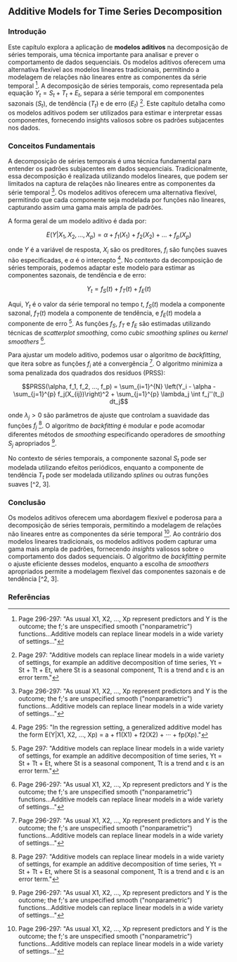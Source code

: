 ## Additive Models for Time Series Decomposition

### Introdução
Este capítulo explora a aplicação de **modelos aditivos** na decomposição de séries temporais, uma técnica importante para analisar e prever o comportamento de dados sequenciais. Os modelos aditivos oferecem uma alternativa flexível aos modelos lineares tradicionais, permitindo a modelagem de relações não lineares entre as componentes da série temporal [^2]. A decomposição de séries temporais, como representada pela equação $Y_t = S_t + T_t + E_t$, separa a série temporal em componentes sazonais ($S_t$), de tendência ($T_t$) e de erro ($E_t$) [^3]. Este capítulo detalha como os modelos aditivos podem ser utilizados para estimar e interpretar essas componentes, fornecendo insights valiosos sobre os padrões subjacentes nos dados.

### Conceitos Fundamentais
A decomposição de séries temporais é uma técnica fundamental para entender os padrões subjacentes em dados sequenciais. Tradicionalmente, essa decomposição é realizada utilizando modelos lineares, que podem ser limitados na captura de relações não lineares entre as componentes da série temporal [^2]. Os modelos aditivos oferecem uma alternativa flexível, permitindo que cada componente seja modelada por funções não lineares, capturando assim uma gama mais ampla de padrões.

A forma geral de um modelo aditivo é dada por:

$$E(Y|X_1, X_2, ..., X_p) = \alpha + f_1(X_1) + f_2(X_2) + ... + f_p(X_p)$$

onde $Y$ é a variável de resposta, $X_i$ são os preditores, $f_i$ são funções suaves não especificadas, e $\alpha$ é o intercepto [^1]. No contexto da decomposição de séries temporais, podemos adaptar este modelo para estimar as componentes sazonais, de tendência e de erro:

$$Y_t = f_S(t) + f_T(t) + f_E(t)$$

Aqui, $Y_t$ é o valor da série temporal no tempo $t$, $f_S(t)$ modela a componente sazonal, $f_T(t)$ modela a componente de tendência, e $f_E(t)$ modela a componente de erro [^3]. As funções $f_S$, $f_T$ e $f_E$ são estimadas utilizando técnicas de *scatterplot smoothing*, como *cubic smoothing splines* ou *kernel smoothers* [^2].

Para ajustar um modelo aditivo, podemos usar o algoritmo de *backfitting*, que itera sobre as funções $f_i$ até a convergência [^2]. O algoritmo minimiza a soma penalizada dos quadrados dos resíduos (PRSS):

$$PRSS(\alpha, f_1, f_2, ..., f_p) = \sum_{i=1}^{N} \left(Y_i - \alpha - \sum_{j=1}^{p} f_j(X_{ij})\right)^2 + \sum_{j=1}^{p} \lambda_j \int f_j''(t_j) dt_j$$

onde $\lambda_j > 0$ são parâmetros de ajuste que controlam a suavidade das funções $f_j$ [^3]. O algoritmo de *backfitting* é modular e pode acomodar diferentes métodos de *smoothing* especificando operadores de *smoothing* $S_j$ apropriados [^2].

No contexto de séries temporais, a componente sazonal $S_t$ pode ser modelada utilizando efeitos periódicos, enquanto a componente de tendência $T_t$ pode ser modelada utilizando *splines* ou outras funções suaves [^2, 3].

### Conclusão
Os modelos aditivos oferecem uma abordagem flexível e poderosa para a decomposição de séries temporais, permitindo a modelagem de relações não lineares entre as componentes da série temporal [^2]. Ao contrário dos modelos lineares tradicionais, os modelos aditivos podem capturar uma gama mais ampla de padrões, fornecendo *insights* valiosos sobre o comportamento dos dados sequenciais. O algoritmo de *backfitting* permite o ajuste eficiente desses modelos, enquanto a escolha de *smoothers* apropriados permite a modelagem flexível das componentes sazonais e de tendência [^2, 3].

### Referências
[^1]: Page 295: "In the regression setting, a generalized additive model has the form E(Y|X1, X2, ..., Xp) = a + f1(X1) + f2(X2) + ··· + fp(Xp)."
[^2]: Page 296-297: "As usual X1, X2, ..., Xp represent predictors and Y is the outcome; the f;\'s are unspecified smooth ("nonparametric") functions...Additive models can replace linear models in a wide variety of settings..."
[^3]: Page 297: "Additive models can replace linear models in a wide variety of settings, for example an additive decomposition of time series, Yt = St + Tt + Et, where St is a seasonal component, Tt is a trend and ɛ is an error term."
[^4]: Page 297: "The additive model has the form Y = a + ∑j=1 p fj (X) + ɛ, where the error term & has mean zero."
[^5]: Page 297: "Given observations xi, Yi, a criterion like the penalized sum of squares (5.9) of Section 5.4 can be specified for this problem, PRSS(&, f1, f2,..., fp) = ∑i=1 N (Yi-a-∑j=1pfj (ij))2 +∑j=1pλj∫fj′′(tj)2dtj,"
<!-- END -->